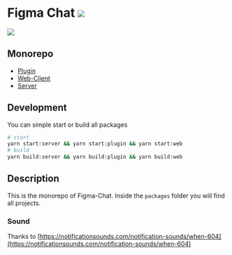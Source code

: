 # Figma Chat ![](https://github.com/ph1p/figma-chat/workflows/Build%20Figma-Chat/badge.svg)

![](https://raw.githubusercontent.com/ph1p/figma-chat/master/assets/header.png)

## Monorepo

- [Plugin](./packages/plugin/README.md)
- [Web-Client](./packages/web/README.md)
- [Server](./packages/server/README.md)

## Development

You can simple start or build all packages

```bash
# start
yarn start:server && yarn start:plugin && yarn start:web
# build
yarn build:server && yarn build:plugin && yarn build:web
```

## Description

This is the monorepo of Figma-Chat. Inside the `packages` folder you will find all projects.

### Sound

Thanks to [https://notificationsounds.com/notification-sounds/when-604](https://notificationsounds.com/notification-sounds/when-604)
